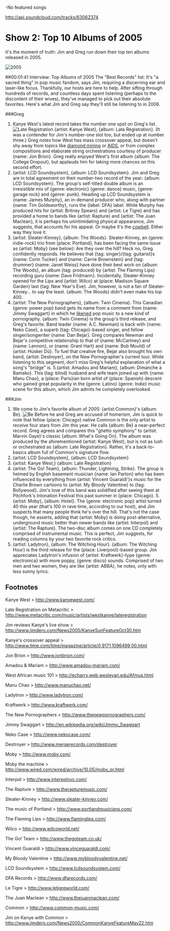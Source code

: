 

-No featured songs

http://api.soundcloud.com/tracks/63062374

# Show 2: Top 10 Albums of 2005
It's the moment of truth: Jim and Greg run down their top ten albums released in 2005.

![2005](http://sound-images.s3.amazonaws.com/images/2005/2005mus.jpg)

##00:01:41 Interview: Top Albums of 2005
The "Best Records" list: It's "a sacred thing" in pop music fandom, says Jim, requiring a discerning ear and laser-like focus. Thankfully, our hosts are here to help. After sifting through hundreds of records, and countless days spent listening (perhaps to the discontent of their wives), they've managed to pick out their absolute favorites. Here's what Jim and Greg say they'll still be listening to in 2006.

###Greg
1. Kanye West's latest record takes the number one spot on Greg's list. 
![Late Registration](http://sound-images.s3.amazonaws.com/images/2005/latereg.jpg) 
{artist: Kanye West}, {album: Late Registration}. (It was a contender for Jim's number-one slot too, but ended up at number three.) Greg notes how West has mass crossover appeal, but doesn't shy away from topics like [diamond mining](http://www.azlyrics.com/lyrics/kanyewest/diamondsfromsierraleone.html) or [AIDS](http://rapgenius.com/Kanye-west-heard-em-say-lyrics#note-40321), or from complex compositions and elaborate string orchestrations courtesy of producer {name: Jon Brion}. Greg really enjoyed West's first album {album: The College Dropout}, but applauds him for taking more chances on this second effort.
2. {artist: LCD Soundsystem}, {album: LCD Soundsystem}. Jim and Greg are in total agreement on their number-two record of the year: {album: LCD Soundsystem}. The group's self-titled double album is an irresistible mix of {genre: electronic} {genre: dance} music, {genre: garage rock} and {genre: punk}. Heading up LCD Soundsystem is {name: James Murphy}, an in-demand producer who, along with partner {name: Tim Goldsworthy}, runs the {label: DFA} label. While Murphy has produced hits for {artist: Britney Spears} and {artist: Le Tigre} and has provided a home to bands like {artist: Rapture} and {artist: The Juan Maclean}, it is perhaps his unintimidating physical appearance, Jim suggests, that accounts for his appeal. Or maybe it's the [cowbell](http://youtu.be/38nTtYxFHjs?t=3m8s). Either way they love it.
3. {artist: Sleater-Kinney}, {album: The Woods}. Sleater-Kinney, an {genre: indie-rock} trio from {place: Portland}, has been facing the same issue as {artist: Moby} (see below): Are they over the hill? Heck no, Greg confidently responds. He believes that {tag: singer}/{tag: guitarist}s {name: Corin Tucker} and {name: Carrie Brownstein} and {tag: drummer} {name: Janet Weiss} have done their best work on {album: The Woods}, an album {tag: produced} by {artist: The Flaming Lips} recording guru {name: Dave Fridmann}. Incidentally, Sleater-Kinney opened for the Lips and {artist: Wilco} at {place: Madison Square Garden} last {tag: New Year's Eve}. Jim, however, is not a fan of Sleater-Kinney... to say the least. {album: The Woods} didn't even make his top 400.
4. {artist: The New Pornographers}, {album: Twin Cinema}. This Canadian {genre: power pop} band gets its name from a comment from {name: Jimmy Swaggart} in which he [likened](http://articles.latimes.com/1986-08-03/entertainment/ca-1235_1_swaggart) pop music to a new kind of pornography. {album: Twin Cinema} is the group's third release, and Greg's favorite. Band leader {name: A.C. Newman} is back with {name: Neko Case}, a superb {tag: Chicago}-based singer, and fellow singer/songwriter {name: Dan Bejar}. Greg compares Newman and Bejar's competitive relationship to that of {name: McCartney} and {name: Lennon}, or {name: Grant Hart} and {name: Bob Mould} of {artist: Hüsker Dü}. To fuel that creative fire, Bejar also brought his own band, {artist: Destroyer}, on the New Pornographer's current tour. While listening to this segment, don't miss Greg's helpful explanation of what a song's "bridge" is.
5.{artist: Amadou and Mariam}, {album: Dimanche à Bamako}. This {tag: blind} husband and wife team joined up with {name: Manu Chao}, a {place: Paris}ian born artist of {place: Spanish} descent who gained great popularity in the {genre: Latino} {genre: Indie} music scene for this album, which Jim admits he completely overlooked.  

###Jim
1. We come to Jim's favorite album of 2005: {artist:Common}'s {album: Be}. 
![Be](http://sound-images.s3.amazonaws.com/images/2005/commonbe.jpg) 
Before he and Greg are accused of homerism, Jim is quick to note that fellow {place: Chicago} native Common is the only artist to receive four stars from Jim this year. He calls {album: Be} a near-perfect record. Greg agrees and compares this "ghetto symphony" to {artist: Marvin Gaye}'s classic {album: What's Going On}. The album was produced by the aforementioned {artist: Kanye West}, but is not as lush or orchestrated as {album: Late Registration}. Rather, it's a back-to-basics album full of Common's signature flow.
2. {artist: LCD Soundsystem}, {album: LCD Soundsystem}
3. {artist: Kanye West,} {album: Late Registration}
4. {artist: The Go! Team}, {album: Thunder, Lightning, Strike}. The group is helmed by English basement musician {name: Ian Parton} who has been influenced by everything from {artist: Vincent Guaraldi'}s music for the Charlie Brown cartoons to {artist: My Bloody Valentine} to {tag: Bollywood}. Jim's love of this band was solidified after seeing them at Pitchfork's Intonation Festival this past summer in {place: Chicago}.
5.{artist: Moby}, {album: Hotel}. The {genre: electronic pop} artist turned 40 this year (that's 100 in rave time, according to our host), and Jim suspects that many people think he's over the hill. That's not the case though, he asserts, adding that {artist: Moby} is doing post-alternative, underground music better than newer bands like {artist: Interpol} and {artist: The Rapture}. The two-disc album comes on one CD completely comprised of instrumental music. This is perfect, Jim suggests, for reading columns by your two favorite rock critics.
6. {artist: Ladytron}, {album: The Witching Hour}. {album: The Witching Hour} is the third release for the {place: Liverpool}-based group. Jim appreciates Ladytron's infusion of {artist: Kraftwerk}-type {genre: electronica} with more poppy, {genre: disco} sounds. Comprised of two men and two women, they are like {artist: ABBA}, he notes, only with less sunny lyrics.

## Footnotes
Kanye West > http://www.kanyewest.com/

Late Registration on Metacritic > http://www.metacritic.com/music/artists/westkanye/lateregistration

Jim reviews Kanye's live show > http://www.jimdero.com/News2005/KanyeSunFeatureOct30.htm

Kanye's crossover appeal > http://www.time.com/time/magazine/article/0,9171,1096499,00.html

Jon Brion > http://www.jonbrion.com/

Amadou & Mariam > http://www.amadou-mariam.com/

West African music 101 > http://echarry.web.wesleyan.edu/Afmus.html

Manu Chao > http://www.manuchao.net/

Ladytron > http://www.ladytron.com/

Kraftwerk > http://www.kraftwerk.com/

The New Pornographers > http://www.thenewpornographers.com/

Jimmy Swaggart > http://en.wikipedia.org/wiki/Jimmy_Swaggart

Neko Case > http://www.nekocase.com/

Destroyer > http://www.mergerecords.com/destroyer

Moby > http://www.moby.com/

Moby the machine > http://www.wired.com/wired/archive/10.05/moby_pr.html

Interpol > http://www.interpolnyc.com/

The Rapture > http://www.therapturemusic.com/

Sleater-Kinney > http://www.sleater-kinney.com/

The music of Portland > http://www.portlandmusicians.com/

The Flaming Lips > http://www.flaminglips.com/

Wilco > http://www.wilcoworld.net/

The Go! Team > http://www.thegoteam.co.uk/

Vincent Guaraldi > http://www.vinceguaraldi.com/

My Bloody Valentine > http://www.mybloodyvalentine.net/

LCD Soundsystem > http://www.lcdsoundsystem.com/

DFA Records > http://www.dfarecords.com/

Le Tigre > http://www.letigreworld.com/

The Juan Maclean > http://www.thejuanmaclean.com/


Common > http://www.common-music.com/

Jim on Kanye with Common > http://www.jimdero.com/News2005/CommonKanyeFeatureMay22.htm